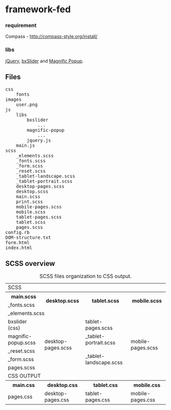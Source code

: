 framework-fed
=============

### requirement

Compass - http://compass-style.org/install/


### libs

[jQuery](http://www.jquery.com), [bxSlider](http://www.bxslider.com) and [Magnific Popup](http://dimsemenov.com/plugins/magnific-popup/).


Files
--------------

<pre>
css
	fonts
images
	user.png
js
	libs
		bxslider
			...
		magnific-popup
			...
		jquery.js
	main.js
scss
	_elements.scss
	_fonts.scss
	_form.scss
	_reset.scss
	_tablet-landscape.scss
	_tablet-portrait.scss
	desktop-pages.scss
	desktop.scss
	main.scss
	print.scss
	mobile-pages.scss
	mobile.scss
	tablet-pages.scss
	tablet.scss
	pages.scss
config.rb
DOM-structure.txt
form.html
index.html
</pre>

SCSS overview
--------------

<table>
	<caption>
		SCSS files organization to CSS output.
	</caption>
	<tr>
		<td colspan="4">SCSS</td>
	</tr>
	<tr>
		<th>main.scss</th>
		<th rowspan="2">desktop.scss</th>
		<th rowspan="2">tablet.scss</th>
		<th rowspan="2">mobile.scss</th>
	</tr>
	<tr>
		<td>_fonts.scss</td>
	</tr>
	<tr>
		<td colspan="4">_elements.scss</td>
	</tr>
	<tr>
		<td>bxslider (css)</td>
		<td rowspan="5">desktop-pages.scss</td>
		<td>tablet-pages.scss</td>
		<td rowspan="5">mobile-pages.scss</td>
	</tr>
	<tr>
		<td>magnific-popup.scss</td>
		<td>_tablet-portrait.scss</td>
	</tr>
	<tr>
		<td>_reset.scss</td>
		<td rowspan="3">_tablet-landscape.scss</td>
	</tr>
	<tr>
		<td>_form.scss</td>
	</tr>
	<tr>
		<td>pages.scss</td>
	</tr>
	<tr>
		<td colspan="4">CSS OUTPUT</td>
	</tr>
	<tr>
		<th>main.css</th>
		<th>desktop.css</th>
		<th>tablet.css</th>
		<th>mobile.css</th>
	</tr>
	<tr>
		<td>pages.css</td>
		<td>desktop-pages.css</td>
		<td>tablet-pages.css</td>
		<td>mobile-pages.css</td>
	</tr>
</table>
